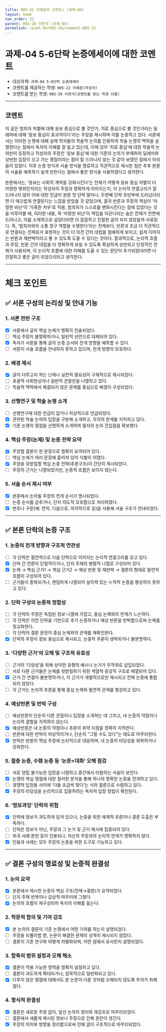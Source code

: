 ```yaml
---
title: 005-22 이예준의 코멘트c (과제-04)
layout: home
nav_order: 22
parent: 005-26 이현석 (과제-04)
permalink: /asmt-04/005-26/comment-005-22
---
```


# 과제-04 5-6단락 논증에세이에 대한 코멘트

- 대상과제: `과제-04 5-6단락 논증에세이`
- 코멘트를 제공하는 학생: `005-22 이예준(작성자)` 
- 코멘트를 받는 학생: `005-26 이현석(코멘트를 받는 학생 이름)` 

---

## 코멘트

이 글은 범죄자 처벌에 대해 응보 중심으로 볼 것인가, 치료 중심으로 볼 것인가라는 딜레마에 대해 ‘응보 중심이 효과적이다’라는 주장을 제시하며 이를 논증하고 있다. 서론에서는 이러한 논쟁에 대해 실제 학자들의 학술적 논의를 인용하여 학술 논쟁의 맥락을 설명한다는 점에서 독자의 이해를 잘 돕고 있는데, 이에 있어 ‘치료 중심’에 대한 학술적 논의만이 등장하고 작성자의 주장인 ‘응보 중심’에 대한 기존의 논의가 부재하여 딜레마와 상반된 입장이 오고 가는 쟁점이라는 점이 잘 드러나지 않는 것 같아 보였던 점에서 아쉬움이 있었다. 이후 논증 방식과 서술 방식을 명료하고 직관적으로 제시한 점은 추후 본론의 서술을 예측하기 쉽게 만든다는 점에서 좋은 방식을 사용하였다고 생각한다.

본론에서는, ‘응보는 사회적 계약을 강화시킨다’는 전제가 어떻게 응보 중심 처벌이 더 마땅한 행위인지라는 작성자의 주장과 명확하게 이어지는지, 이 논리적 연결고리가 잘 드러나지 않아 이에 대한 언급이 본론 첫 단락 말미나, 두번째 단락 초반부에 드러났더라면 더 매끄럽게 연결된다는 느낌을 받았을 것 같았으며, 결국 반론과 주장의 핵심이 ‘마땅한 비난’이 ‘가혹한 처우’로 작용, 범죄자가 스스로를 변화시킨다는 점에 있었다는 것을 미루어볼 때, 이러한 내용, 즉 ‘마땅한 비난’이 책임을 이끈다라는 숨은 전제가 전면에 드러나고, 이를 소제목으로 삼았더라면 더 깔끔하고 친절한 글이 되지 않았을까 사료된다. 즉, ‘범죄자와의 소통 창구 역할을 수행한다’라는 전제보다, 반론과 조금 더 직관적으로 연결되는 전제로서 표현하는 것이 더 의견 간의 대립을 첨예하게 보이고, 쉽게 이어지는 반론과 재반박이라고 볼 수 있도록 도울 수 있다는 것이다. 결과적으로, 논리적 흐름과 주장, 반론 간의 대립을 더 명확하게 보일 수 있도록 확실하게 상반되고 단정적인 전제가 사용되며, 이 논리적 흐름에 대한 이해를 도울 수 있는 문단이 추가되었더라면 더 친절하고 좋은 글이 되었으리라고 생각한다.

---

# 체크 포인트

## ✅ 서론 구성의 논리성 및 안내 기능

### **1. 서론 전반 구조**
- [x] 서론에서 글의 핵심 논제가 명확히 진술되었다.
- [ ] 핵심 주장이 불명확하거나, 일반적 선언으로 대체되어 있다.
- [x] 독자가 서론을 통해 글의 논증 순서와 전개 방향을 예측할 수 있다. 
- [ ] 서론이 서술 흐름을 안내하지 못하고 있으며, 전개 방향이 모호하다.

### **2. 배경 제시**
- [x] 글이 다루고자 하는 난제나 실천적 필요성이 구체적으로 제시되었다.
- [ ] 포괄적 사회현상이나 일반적 관찰만을 나열하고 있다.
- [ ] 학술적 맥락에서 해결되지 않은 문제를 중심으로 배경이 구성되었다.

### **3. 선행연구 및 학술 논쟁 소개**
- [ ] 선행연구에 대한 언급이 없거나 피상적으로 언급되었다.
- [x] 관련된 학술 논의의 입장을 구분해 소개하고, 각각의 한계를 지적하고 있다.
- [x] 기존 논쟁의 쟁점을 선명하게 소개하여 필자의 논의 진입점을 확보했다.

### **4. 핵심 주장(논제) 및 논증 전략 요약**
- [x] 주장할 결론이 한 문장으로 명확히 요약되어 있다.
- [ ] 핵심 논제가 여러 문장에 흩어져 있어 식별이 어렵다.
- [x] 주장을 뒷받침할 핵심 논증 전략(추론구조)이 간단히 제시되었다.
- [ ] 주장의 근거는 나열되었지만, 논증적 흐름은 보이지 않는다.

### **5. 서술 순서 제시 여부**
- [x] 본론에서 논의될 주장의 전개 순서가 명시되었다.
- [ ] 논증 순서를 감추거나, 단지 의도적 모호함으로 처리하였다.
- [x] 번호나 구문(예: 먼저, 다음으로, 마지막으로 등)을 사용해 서술 구조가 안내되었다.

---

## ✅ 본론 단락의 논증 구조 

### **1. 논증의 전개 방향과 구조적 연관성**
- [ ] 각 단락은 필연적으로 다음 단락으로 이어지는 논리적 연결고리를 갖고 있다.  
- [x] 단락 간 전환이 단절적이거나, 단지 주제의 병렬적 나열로 구성되어 있다.
- [x] 논제 → 핵심 근거1 → 핵심 근거2 → 예상 반론 및 재반박 → 결론의 형태로 필연적 흐름이 구성되어 있다.
- [ ] 근거들이 중복되거나, 랜덤하게 나열되어 설득력 있는 누적적 논증을 형성하지 못하고 있다.

### **2. 단락 구성의 논증적 정합성**
- [ ] 각 단락의 주장은 독립된 정보 나열에 가깝고, 중심 논제와의 연계가 느슨하다.
- [ ] 각 단락은 이전 단락을 기반으로 추가 논증하거나 예상 반론을 반박함으로써 논제를 정교화한다.  
- [ ] 각 단락의 결론 문장이 중심 논제와의 관계를 재확인한다.  
- [x] 단락의 주장이 정보 중심으로 제시되고, 논증적 추론이 생략되거나 불분명하다.

### **3. ‘다양한 근거’의 오해 및 구조적 유효성**
- [ ] 근거의 ‘다양성’을 위해 상이한 유형의 예시나 논거가 무작위로 삽입되었다.
- [ ] 서로 다른 근거들은 논제를 뒷받침하기 위한 계열적·증강적 구조로 배열되어 있다.  
- [x] 근거 간 연결이 불분명하거나, 각 근거가 개별적으로만 제시되고 전체 논증에 통합되지 않았다. 
- [ ] 각 근거는 논리적 추론을 통해 중심 논제와 필연적 관계를 형성하고 있다.

### **4. 예상반론 및 반박 구성**
- [ ] 예상반론이 단순히 다른 관점이나 입장을 소개하는 데 그치고, 내 논증의 약점이나 논리적 결함을 지적하지 않는다.
- [x] 예상반론은 내 논증의 약점이나 추론의 취약 지점을 정확히 지적한다.
- [ ] 반론에 대한 반박이 피상적이거나, 단순히 "그럴 수도 있다"는 태도로 마무리된다.
- [x] 반박은 반론의 핵심 주장에 논리적으로 대응하며, 내 논증의 타당성을 회복하거나 강화한다.

### **5. 절충 논증, 수렴 논증 등 ‘논문=대화’ 오해 점검**
- [ ] 서로 양립 불가능한 입장을 나열하고 중간에서 타협하는 서술이 보인다.
- [x] 논쟁의 핵심 쟁점에 대한 철저한 분석을 통해 하나의 명확한 논증을 전개하고 있다.
- [ ] 경쟁적 입장들 사이에 ‘다들 조금씩 맞다’는 식의 결론으로 수렴하고 있다.
- [x] 주장의 타당성을 논리적으로 입증하려는 독자적 입장 정립이 확인된다.

### **6. ‘정보과잉’ 단락의 위험**
- [x] 단락에 정보가 과도하게 담겨 있으나, 논증을 위한 체계적 추론이나 결론 도출은 부족하다.
- [ ] 단락은 정보가 아닌, 주장과 그 논거 및 근거 제시에 집중되어 있다.  
- [ ] 외국 사례·문헌 등이 인용되나, 자신의 주장과의 논리적 연계가 명확하지 않다.
- [x] 인용과 사례는 모두 주장의 논증을 위한 도구로 기능하고 있다.

---

## ✅ 결론 구성의 명료성 및 논증적 완결성

### **1. 논의 요약**
- [x] 본론에서 제시한 논증의 핵심 구조(전제→결론)가 요약되었다.
- [ ] 단지 주제 반복이나 감상적 마무리에 그쳤다.
- [x] 논의의 흐름이 재구성되어 독자의 이해를 돕는다.

### **2. 학문적 함의 및 기여 강조**
- [x] 본 논의의 결론이 기존 논쟁에서 어떤 기여를 하는지 설명되었다.
- [ ] 주장을 되풀이할 뿐, 논문이 해결한 문제의 성격이 제시되지 않았다.
- [ ] 결론이 기존 연구와 어떻게 차별화되며, 어떤 점에서 유사한지 설명되었다.

### **3. 함축의 범위 설정과 오해 해소**
- [x] 결론이 적용 가능한 영역을 명확히 설정하고 있다.
- [ ] 결론이 과도하게 확대되거나, 암묵적으로 일반화되고 있다.
- [x] 다루지 않은 쟁점에 대해서도 본 논문이 다룬 것처럼 오해되지 않도록 주의가 취해졌다.

### **4. 형식적 완결성**
- [x] 결론은 새로운 주장 없이, 앞선 논의의 정리와 재강조로 마무리되었다.
- [ ] 결론에서 새롭게 제시된 정보나 주장으로 인해 혼란이 생긴다.
- [x] 주장의 의미와 방향을 정리함으로써 전체 글이 구조적으로 마무리되었다.
